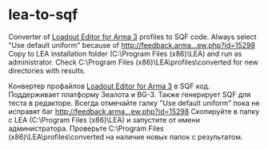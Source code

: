 lea-to-sqf
==========

Converter of [Loadout Editor for Arma 3](http://www.armaholic.com/page.php?id=23852) profiles to SQF code.
Always select "Use default uniform" because of http://feedback.arma...ew.php?id=15298
Copy to LEA installation folder (C:\Program Files (x86)\LEA) and run as administrator. Check C:\Program Files (x86)\LEA\profiles\converted for new directories with results.

Конвертер профайлов [Loadout Editor for Arma 3](http://www.armaholic.com/page.php?id=23852) в SQF код. Поддерживает платформу Зеалота и BG-3. Также генерирует SQF для теста в редакторе.
Всегда отмечайте галку "Use default uniform" пока не исправят баг http://feedback.arma...ew.php?id=15298
Скопируйте в папку с LEA (C:\Program Files (x86)\LEA) и запустите от имени администратора. Проверьте C:\Program Files (x86)\LEA\profiles\converted на наличие новых папок с результатом.